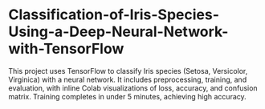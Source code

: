 # Classification-of-Iris-Species-Using-a-Deep-Neural-Network-with-TensorFlow
This project uses TensorFlow to classify Iris species (Setosa, Versicolor, Virginica) with a neural network. It includes preprocessing, training, and evaluation, with inline Colab visualizations of loss, accuracy, and confusion matrix. Training completes in under 5 minutes, achieving high accuracy.
